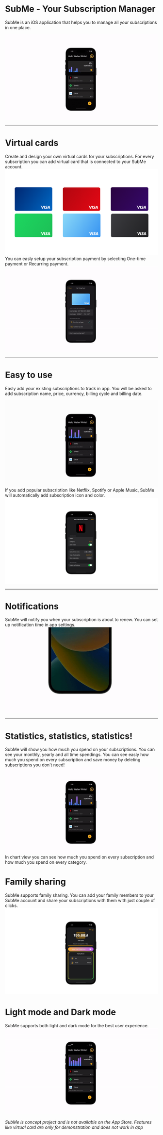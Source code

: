 # SubMe - Your Subscription Manager

SubMe is an iOS application that helps you to manage all your subscriptions in one place.

<img src=".github/readme/mainLooped.gif">

---

# Virtual cards

Create and design your own virtual cards for your subscriptions. For every subscription you can add virtual card that is connected to your SubMe account.
<img src=".github/readme/cardsColor.png">
You can easly setup your subscription payment by selecting One-time payment or Recurring payment.
<img src=".github/readme/cardView.gif">

---

# Easy to use

Easly add your existing subscriptions to track in app. You will be asked to add subscription name, price, currency, billing cycle and billing date.

<img src=".github/readme/createNewViewLooped.gif">
If you add popular subscription like Netflix, Spotify or Apple Music, SubMe will automatically add subscription icon and color.
<img src=".github/readme/EditView.png">

---

# Notifications

SubMe will notify you when your subscription is about to renew. You can set up notification time in app settings.
<img src=".github/readme/notificationDemoLooped.gif">

---

# Statistics, statistics, statistics!

SubMe will show you how much you spend on your subscriptions. You can see your monthly, yearly and all time spendings. You can see easly how much you spend on every subscription and save money by deleting subscriptions you don't need!
<img src=".github/readme/statViewLooped.gif">
In chart view you can see how much you spend on every subscription and how much you spend on every category.

# Family sharing

SubMe supports family sharing. You can add your family members to your SubMe account and share your subscriptions with them with just couple of clicks.
<img src=".github/readme/detailView.png">

# Light mode and Dark mode

SubMe supports both light and dark mode for the best user experience.
<img src=".github/readme/lightmode.gif">

_SubMe is concept project and is not available on the App Store. Features like virtual card are only for demonstration and does not work in app_
